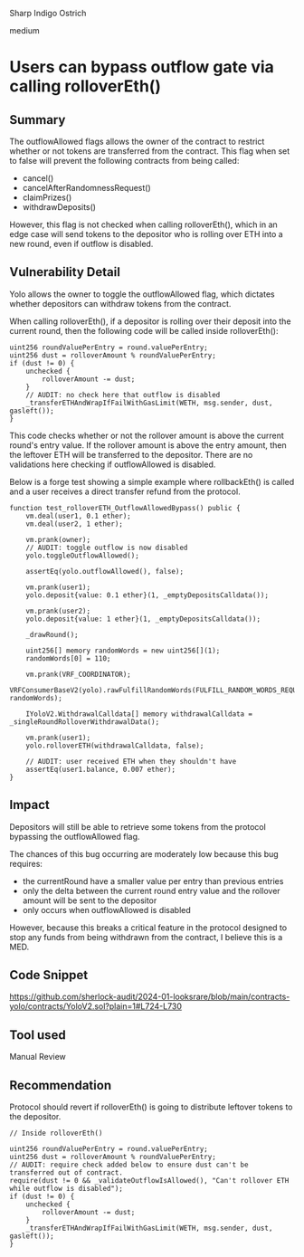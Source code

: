Sharp Indigo Ostrich

medium

# Users can bypass outflow gate via calling rolloverEth()

## Summary

The outflowAllowed flags allows the owner of the contract to restrict whether or not tokens are transferred from the contract. This flag when set to false will prevent the following contracts from being called:

- cancel()
- cancelAfterRandomnessRequest()
- claimPrizes() 
- withdrawDeposits()

However, this flag is not checked when calling rolloverEth(), which in an edge case will send tokens to the depositor who is rolling over ETH into a new round, even if outflow is disabled. 

## Vulnerability Detail

Yolo allows the owner to toggle the outflowAllowed flag, which dictates whether depositors can withdraw tokens from the contract. 

When calling rolloverEth(), if a depositor is rolling over their deposit into the current round, then the following code will be called inside rolloverEth():

```solidity
uint256 roundValuePerEntry = round.valuePerEntry;
uint256 dust = rolloverAmount % roundValuePerEntry;
if (dust != 0) {
    unchecked {
        rolloverAmount -= dust;
    }
    // AUDIT: no check here that outflow is disabled
    _transferETHAndWrapIfFailWithGasLimit(WETH, msg.sender, dust, gasleft());
}
```

This code checks whether or not the rollover amount is above the current round's entry value. If the rollover amount is above the entry amount, then the leftover ETH will be transferred to the depositor. There are no validations here checking if outflowAllowed is disabled. 

Below is a forge test showing a simple example where rollbackEth() is called and a user receives a direct transfer refund from the protocol.

```solidity
function test_rolloverETH_OutflowAllowedBypass() public {
    vm.deal(user1, 0.1 ether);
    vm.deal(user2, 1 ether);

    vm.prank(owner);
    // AUDIT: toggle outflow is now disabled
    yolo.toggleOutflowAllowed();

    assertEq(yolo.outflowAllowed(), false);

    vm.prank(user1);
    yolo.deposit{value: 0.1 ether}(1, _emptyDepositsCalldata());

    vm.prank(user2);
    yolo.deposit{value: 1 ether}(1, _emptyDepositsCalldata());

    _drawRound();

    uint256[] memory randomWords = new uint256[](1);
    randomWords[0] = 110;

    vm.prank(VRF_COORDINATOR);
    VRFConsumerBaseV2(yolo).rawFulfillRandomWords(FULFILL_RANDOM_WORDS_REQUEST_ID, randomWords);

    IYoloV2.WithdrawalCalldata[] memory withdrawalCalldata = _singleRoundRolloverWithdrawalData();

    vm.prank(user1);
    yolo.rolloverETH(withdrawalCalldata, false);

    // AUDIT: user received ETH when they shouldn't have
    assertEq(user1.balance, 0.007 ether);
}
```

## Impact

Depositors will still be able to retrieve some tokens from the protocol bypassing the outflowAllowed flag.

The chances of this bug occurring are moderately low because this bug requires:

- the currentRound have a smaller value per entry than previous entries
- only the delta between the current round entry value and the rollover amount will be sent to the depositor
- only occurs when outflowAllowed is disabled

However, because this breaks a critical feature in the protocol designed to stop any funds from being withdrawn from the contract, I believe this is a MED.

## Code Snippet

https://github.com/sherlock-audit/2024-01-looksrare/blob/main/contracts-yolo/contracts/YoloV2.sol?plain=1#L724-L730

## Tool used

Manual Review

## Recommendation

Protocol should revert if rolloverEth() is going to distribute leftover tokens to the depositor.

```solidity
// Inside rolloverEth()

uint256 roundValuePerEntry = round.valuePerEntry;
uint256 dust = rolloverAmount % roundValuePerEntry;
// AUDIT: require check added below to ensure dust can't be transferred out of contract.
require(dust != 0 && _validateOutflowIsAllowed(), "Can't rollover ETH while outflow is disabled");
if (dust != 0) {
    unchecked {
        rolloverAmount -= dust;
    }
    _transferETHAndWrapIfFailWithGasLimit(WETH, msg.sender, dust, gasleft());
}
```
